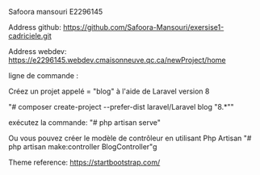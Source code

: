 Safoora mansouri
E2296145

Address github: 
https://github.com/Safoora-Mansouri/exersise1-cadriciele.git

Address webdev: 
https://e2296145.webdev.cmaisonneuve.qc.ca/newProject/home

ligne de commande :

Créez un projet appelé = "blog" à l'aide de Laravel version 8

"# composer create-project --prefer-dist laravel/Laravel blog "8.*""


exécutez la commande:
"# php artisan serve"

Ou vous pouvez créer le modèle de contrôleur en utilisant Php Artisan
"# php artisan make:controller BlogController"g 


Theme reference: https://startbootstrap.com/


